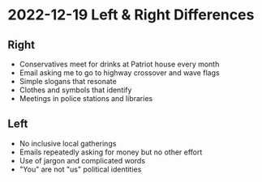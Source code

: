 # 2022-12-19 Left & Right Differences

## Right

* Conservatives meet for drinks at Patriot house every month
* Email asking me to go to highway crossover and wave flags
* Simple slogans that resonate
* Clothes and symbols that identify
* Meetings in police stations and libraries

## Left

* No inclusive local gatherings
* Emails repeatedly asking for money but no other effort
* Use of jargon and complicated words
* "You" are not "us" political identities

